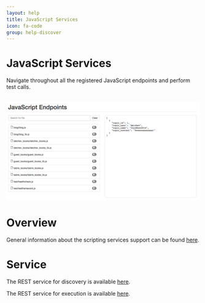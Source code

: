 ```yaml
---
layout: help
title: JavaScript Services
icon: fa-code
group: help-discover
---
```


JavaScript Services
===

Navigate throughout all the registered JavaScript endpoints and perform test calls.


<br>
	<img class="img-responsive" src="/help/images/discover/discover_javascript.png"/>
<br>

Overview
=====

General information about the scripting services support can be found [here](scripting_services.html).


Service
====

The REST service for discovery is available [here](service_registry_js.html).

The REST service for execution is available [here](service_javascript.html).
